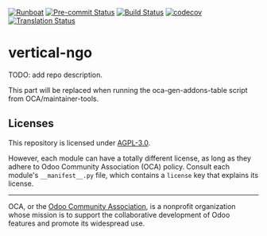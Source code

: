 
[![Runboat](https://img.shields.io/badge/runboat-Try%20me-875A7B.png)](https://runboat.odoo-community.org/builds?repo=OCA/vertical-ngo&target_branch=17.0)
[![Pre-commit Status](https://github.com/OCA/vertical-ngo/actions/workflows/pre-commit.yml/badge.svg?branch=17.0)](https://github.com/OCA/vertical-ngo/actions/workflows/pre-commit.yml?query=branch%3A17.0)
[![Build Status](https://github.com/OCA/vertical-ngo/actions/workflows/test.yml/badge.svg?branch=17.0)](https://github.com/OCA/vertical-ngo/actions/workflows/test.yml?query=branch%3A17.0)
[![codecov](https://codecov.io/gh/OCA/vertical-ngo/branch/17.0/graph/badge.svg)](https://codecov.io/gh/OCA/vertical-ngo)
[![Translation Status](https://translation.odoo-community.org/widgets/vertical-ngo-17-0/-/svg-badge.svg)](https://translation.odoo-community.org/engage/vertical-ngo-17-0/?utm_source=widget)

<!-- /!\ do not modify above this line -->

# vertical-ngo

TODO: add repo description.

<!-- /!\ do not modify below this line -->

<!-- prettier-ignore-start -->

[//]: # (addons)

This part will be replaced when running the oca-gen-addons-table script from OCA/maintainer-tools.

[//]: # (end addons)

<!-- prettier-ignore-end -->

## Licenses

This repository is licensed under [AGPL-3.0](LICENSE).

However, each module can have a totally different license, as long as they adhere to Odoo Community Association (OCA)
policy. Consult each module's `__manifest__.py` file, which contains a `license` key
that explains its license.

----
OCA, or the [Odoo Community Association](http://odoo-community.org/), is a nonprofit
organization whose mission is to support the collaborative development of Odoo features
and promote its widespread use.
